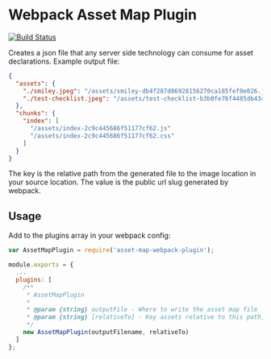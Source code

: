 # Webpack Asset Map Plugin

[![Build Status](https://travis-ci.org/mtscout6/asset-map-webpack-plugin.svg?branch=master)](https://travis-ci.org/mtscout6/asset-map-webpack-plugin)

Creates a json file that any server side technology can consume for asset declarations. Example output file:

``` json
{
  "assets": {
    "./smiley.jpeg": "/assets/smiley-db4f287d06928156270ca185fef0e026.jpeg",
    "./test-checklist.jpeg": "/assets/test-checklist-b3b0fe76f4485db43467876f664d1f62.jpeg"
  },
  "chunks": {
    "index": [
      "/assets/index-2c9c445686f51177cf62.js"
      "/assets/index-2c9c445686f51177cf62.css"
    ]
  }
}
```

The key is the relative path from the generated file to the image location in your source location. The value is the public url slug generated by webpack.

## Usage

Add to the plugins array in your webpack config:

``` javascript
var AssetMapPlugin = require('asset-map-webpack-plugin');

module.exports = {
  ...
  plugins: [
    /**
     * AssetMapPlugin
     *
     * @param {string} outputFile - Where to write the asset map file
     * @param {string} [relativeTo] - Key assets relative to this path, otherwise defaults to be relative to the directory where the outputFile is written
     */
    new AssetMapPlugin(outputFilename, relativeTo)
  ]
};
```
